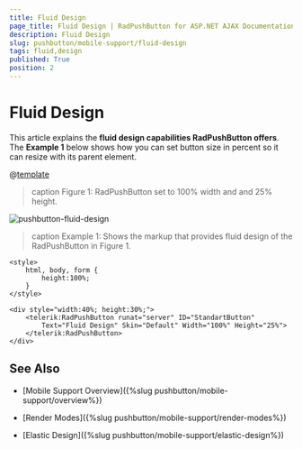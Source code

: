 ```yaml
---
title: Fluid Design
page_title: Fluid Design | RadPushButton for ASP.NET AJAX Documentation
description: Fluid Design
slug: pushbutton/mobile-support/fluid-design
tags: fluid,design
published: True
position: 2
---
```


# Fluid Design

This article explains the **fluid design capabilities RadPushButton offers**. The **Example 1** below shows how you can set button size in percent so it can resize with its parent element.

@[template](/_templates/common/render-mode.md#resp-design-desc "slug-el: pushbutton/mobile-support/elastic-design, slug-fl: no")

>caption Figure 1: RadPushButton set to 100% width and and 25% height.

![pushbutton-fluid-design](images/pushbutton-fluid-design.png)

>caption Example 1: Shows the markup that provides fluid design of the RadPushButton in Figure 1.

````ASP.NET
<style>
	html, body, form {
		height:100%;
	}
</style>

<div style="width:40%; height:30%;">
	<telerik:RadPushButton runat="server" ID="StandartButton" 
		Text="Fluid Design" Skin="Default" Width="100%" Height="25%">
	</telerik:RadPushButton>
</div>
````

## See Also

 * [Mobile Support Overview]({%slug pushbutton/mobile-support/overview%})

 * [Render Modes]({%slug pushbutton/mobile-support/render-modes%})

 * [Elastic Design]({%slug pushbutton/mobile-support/elastic-design%})

